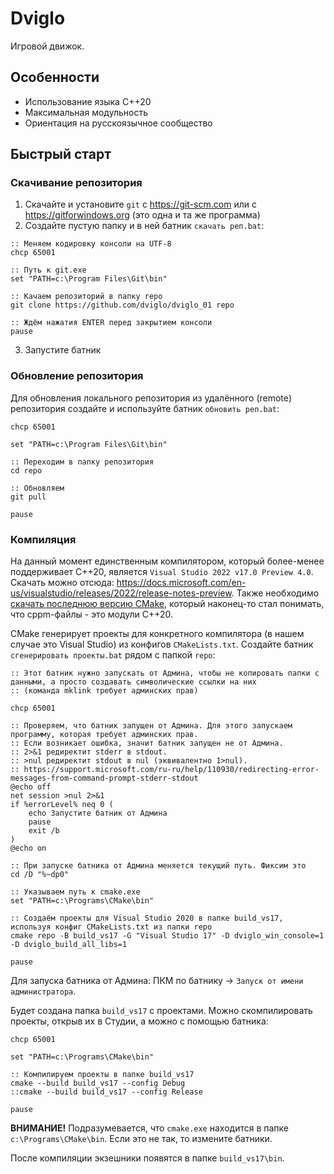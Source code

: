 # Dviglo

Игровой движок.

## Особенности

* Использование языка C++20
* Максимальная модульность
* Ориентация на русскоязычное сообщество

## Быстрый старт

### Скачивание репозитория

1. Скачайте и установите `git` с <https://git-scm.com> или с <https://gitforwindows.org> (это одна и та же программа)
2. Создайте пустую папку и в ней батник `скачать реп.bat`:

```
:: Меняем кодировку консоли на UTF-8
chcp 65001

:: Путь к git.exe
set "PATH=c:\Program Files\Git\bin"

:: Качаем репозиторий в папку repo
git clone https://github.com/dviglo/dviglo_01 repo

:: Ждём нажатия ENTER перед закрытием консоли
pause
```

3. Запустите батник

### Обновление репозитория

Для обновления локального репозитория из удалённого (remote) репозитория создайте и используйте батник `обновить реп.bat`:

```
chcp 65001

set "PATH=c:\Program Files\Git\bin"

:: Переходим в папку репозитория
cd repo

:: Обновляем
git pull

pause
```

### Компиляция

На данный момент единственным компилятором, который более-менее поддерживает C++20, является `Visual Studio 2022 v17.0 Preview 4.0`.
Скачать можно отсюда: <https://docs.microsoft.com/en-us/visualstudio/releases/2022/release-notes-preview>.
Также необходимо [скачать последнюю версию CMake](https://cmake.org), который наконец-то стал понимать, что cppm-файлы - это модули C++20.

CMake генерирует проекты для конкретного компилятора (в нашем случае это Visual Studio) из конфигов `CMakeLists.txt`.
Создайте батник `сгенерировать проекты.bat` рядом с папкой `repo`:

```
:: Этот батник нужно запускать от Админа, чтобы не копировать папки с данными, а просто создавать символические ссылки на них
:: (команда mklink требует админских прав)

chcp 65001

:: Проверяем, что батник запущен от Админа. Для этого запускаем программу, которая требует админских прав.
:: Если возникает ошибка, значит батник запущен не от Админа.
:: 2>&1 редиректит stderr в stdout.
:: >nul редиректит stdout в nul (эквивалентно 1>nul).
:: https://support.microsoft.com/ru-ru/help/110930/redirecting-error-messages-from-command-prompt-stderr-stdout
@echo off
net session >nul 2>&1
if %errorLevel% neq 0 (
    echo Запустите батник от Админа
    pause
    exit /b
)
@echo on

:: При запуске батника от Админа меняется текущий путь. Фиксим это
cd /D "%~dp0"

:: Указываем путь к cmake.exe
set "PATH=c:\Programs\CMake\bin"

:: Создаём проекты для Visual Studio 2020 в папке build_vs17, используя конфиг CMakeLists.txt из папки repo
cmake repo -B build_vs17 -G "Visual Studio 17" -D dviglo_win_console=1 -D dviglo_build_all_libs=1

pause
```

Для запуска батника от Админа: ПКМ по батнику -> `Запуск от имени администратора`.

Будет создана папка `build_vs17` с проектами. Можно скомпилировать проекты, открыв их в Студии, а можно с помощью батника:

```
chcp 65001

set "PATH=c:\Programs\CMake\bin"

:: Компилируем проекты в папке build_vs17
cmake --build build_vs17 --config Debug
::cmake --build build_vs17 --config Release

pause
```

**ВНИМАНИЕ!** Подразумевается, что `cmake.exe` находится в папке `c:\Programs\CMake\bin`. Если это не так, то измените батники.

После компиляции экзешники появятся в папке `build_vs17\bin`.
